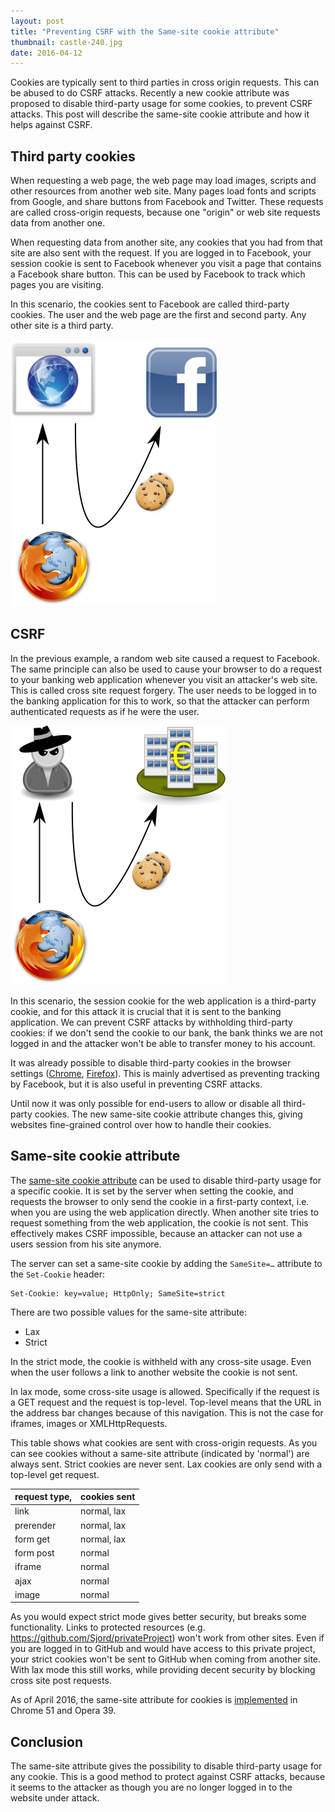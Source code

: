 ```yaml
---
layout: post
title: "Preventing CSRF with the Same-site cookie attribute"
thumbnail: castle-240.jpg
date: 2016-04-12
---
```


Cookies are typically sent to third parties in cross origin requests. This can be abused to do CSRF attacks. Recently a new cookie attribute was proposed to disable third-party usage for some cookies, to prevent CSRF attacks. This post will describe the same-site cookie attribute and how it helps against CSRF.

## Third party cookies

When requesting a web page, the web page may load images, scripts and other resources from another web site. Many pages load fonts and scripts from Google, and share buttons from Facebook and Twitter. These requests are called cross-origin requests, because one "origin" or web site requests data from another one.

When requesting data from another site, any cookies that you had from that site are also sent with the request. If you are logged in to Facebook, your session cookie is sent to Facebook whenever you visit a page that contains a Facebook share button. This can be used by Facebook to track which pages you are visiting.

In this scenario, the cookies sent to Facebook are called third-party cookies. The user and the web page are the first and second party. Any other site is a third party.

![When a site includes a Facebook button, your session cookie is sent to Facebook](/images/third-party-cookies-benign.png)

## CSRF

In the previous example, a random web site caused a request to Facebook. The same principle can also be used to cause your browser to do a request to your banking web application whenever you visit an attacker's web site. This is called cross site request forgery. The user needs to be logged in to the banking application for this to work, so that the attacker can perform authenticated requests as if he were the user. 

![If you visit a malicious site, the attacker may let you send requests to your bank](/images/third-party-cookies-attack.png)

In this scenario, the session cookie for the web application is a third-party cookie, and for this attack it is crucial that it is sent to the banking application. We can prevent CSRF attacks by withholding third-party cookies: if we don't send the cookie to our bank, the bank thinks we are not logged in and the attacker won't be able to transfer money to his account.

It was already possible to disable third-party cookies in the browser settings ([Chrome](https://support.google.com/chrome/answer/95647?hl=en), [Firefox](https://support.mozilla.org/en-US/kb/disable-third-party-cookies)). This is mainly advertised as preventing tracking by Facebook, but it is also useful in preventing CSRF attacks.

Until now it was only possible for end-users to allow or disable all third-party cookies. The new same-site cookie attribute changes this, giving websites fine-grained control over how to handle their cookies.

## Same-site cookie attribute

The [same-site cookie attribute](https://tools.ietf.org/html/draft-west-first-party-cookies-07) can be used to disable third-party usage for a specific cookie. It is set by the server when setting the cookie, and requests the browser to only send the cookie in a first-party context, i.e. when you are using the web application directly. When another site tries to request something from the web application, the cookie is not sent. This effectively makes CSRF impossible, because an attacker can not use a users session from his site anymore.

The server can set a same-site cookie by adding the `SameSite=…` attribute to the `Set-Cookie` header:

    Set-Cookie: key=value; HttpOnly; SameSite=strict

There are two possible values for the same-site attribute:

* Lax
* Strict

In the strict mode, the cookie is withheld with any cross-site usage. Even when the user follows a link to another website the cookie is not sent.

In lax mode, some cross-site usage is allowed. Specifically if the request is a GET request and the request is top-level. Top-level means that the URL in the address bar changes because of this navigation. This is not the case for iframes, images or XMLHttpRequests.

This table shows what cookies are sent with cross-origin requests. As you can see cookies without a same-site attribute (indicated by 'normal') are always sent. Strict cookies are never sent. Lax cookies are only send with a top-level get request.

| request type,  | cookies sent |
|-----------|-----------|
| link      | normal, lax |
| prerender | normal, lax |
| form get  | normal, lax |
| form post | normal      |
| iframe    | normal      |
| ajax      | normal      |
| image     | normal      |

As you would expect strict mode gives better security, but breaks some functionality. Links to protected resources (e.g. https://github.com/Sjord/privateProject) won't work from other sites. Even if you are logged in to GitHub and would have access to this private project, your strict cookies won't be sent to GitHub when coming from another site. With lax mode this still works, while providing decent security by blocking cross site post requests.

As of April 2016, the same-site attribute for cookies is [implemented](https://www.chromestatus.com/feature/4672634709082112) in Chrome 51 and Opera 39.

## Conclusion

The same-site attribute gives the possibility to disable third-party usage for any cookie. This is a good method to protect against CSRF attacks, because it seems to the attacker as though you are no longer logged in to the website under attack.
